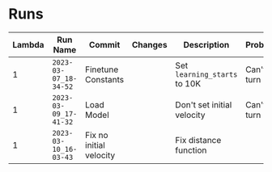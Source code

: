 # Runs

| Lambda | Run Name              | Commit                  | Changes | Description                  | Problems   | Run Args                                               |
| ------ | --------------------- | ----------------------- | ------- | ---------------------------- | ---------- | ------------------------------------------------------ |
| 1      | `2023-03-07_18-34-52` | Finetune Constants      |         | Set `learning_starts` to 10K | Can't turn |                                                        |
| 1      | `2023-03-09_17-41-32` | Load Model              |         | Don't set initial velocity   | Can't turn | `-l drone_out/eval/2023-03-07_18-34-52/best_model.zip` |
| 1      | `2023-03-10_16-03-43` | Fix no initial velocity |         | Fix distance function        |            |                                                        |
